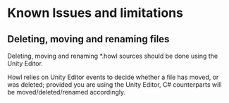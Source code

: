 # Known Issues and limitations

## Deleting, moving and renaming files

Deleting, moving and renaming \*.howl sources should be done using the Unity Editor.

Howl relies on Unity Editor events to decide whether a file has moved, or was deleted; provided you are using the Unity Editor, C# counterparts will be moved/deleted/renamed accordingly.
